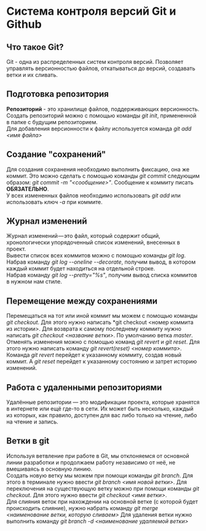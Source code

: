 # Система контроля версий Git и Github

## Что такое Git?
Git - одна из распределенных систем контроля версий. Позволяет управлять версионностью файлов, откатываться до версий, создавать ветки и их сливать.

## Подготовка репозитория
**Репозиторий** - это хранилище файлов, поддерживающих версионность.  
Создать репозиторий можно с помощью команды *git init*, примененной в папке с будущим репозиторием.  
Для добавления версионности к файлу используется команда *git add <имя файла>*

## Создание "сохранений"
Для создания сохранения необходимо выполнить фиксацию, она же коммит. Это можно сделать с помощью команды *git commit* следующим образом: *git commit -m "<сообщение>"*. Сообщение к коммиту писать **ОБЯЗАТЕЛЬНО**.  
У всех измененных файлов необходимо использовать *git add* или использовать ключ *-a* при коммите.

## Журнал изменений
Журнал изменений — это файл, который содержит общий, хронологически упорядоченный список изменений, внесенных в проект.  
Вывести список всех коммитов можно с помощью команды *git log*.  
Набрав команду *git log --oneline --decorate*, получим вывод, в котором каждый коммит будет находиться на отдельной строке.  
Набрав команду *git log --pretty="%s"*, получим вывод списка коммитов в нужном нам стиле.

## Перемещение между сохранениями
Перемещаться на тот или иной коммит мы можем с помощью команды *git checkout*. Для этого нужно написать *git checkout <номер коммита из истории>. Для возврата к самому последнему коммиту нужно написать *git checkout <название ветки>*. По умолчанию ветка *master*.
Отменять изменения можно с помощью команд *git revert* и *git reset*. Для этого нужно написать команду *git revert(reset) <номер коммита>*. Команда *git revert* перейдет к указанному коммиту, создав новый коммит. А *git reset* перейдет к указанному состоянию и затрет историю изменений.

## Работа с удаленными репозиториями
Удалённые репозитории — это модификации проекта, которые хранятся в интернете или ещё где-то в сети. Их может быть несколько, каждый из которых, как правило, доступен для вас либо только на чтение, либо на чтение и запись.

## Ветки в git
Используя ветвление при работе в Git, мы отклоняемся от основной линии разработки и продолжаем работу независимо от неё, не вмешиваясь в основную линию.  
Создать новую ветку мы можем при помощи команды *git branch*. Для этого в терминале нужно ввести *git branch <имя новой ветки>*. 
Для переключения на существующую ветку можно при помощи команды *git checkout*. Для этого нужно ввести *git checkout <имя ветки>*.  
Для слияния веток при нахождении на основной ветке (с которой будет происходить слияние), нужно набрать команду *git merge <наименование ветки, которую сливаем>*
Для удаления ветки нужно выполнить команду *git branch -d <наименование удаляемой ветки>*

